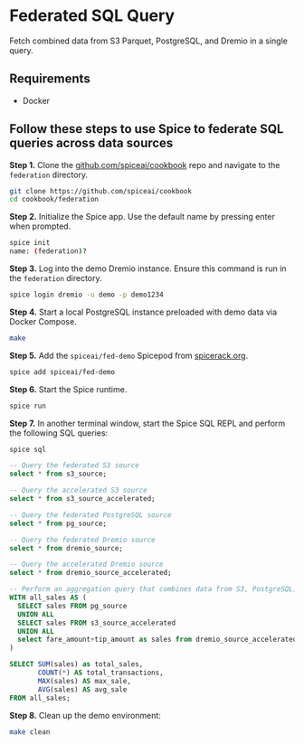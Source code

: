 # Federated SQL Query

Fetch combined data from S3 Parquet, PostgreSQL, and Dremio in a single query.

## Requirements

- Docker

## Follow these steps to use Spice to federate SQL queries across data sources

**Step 1.** Clone the [github.com/spiceai/cookbook](https://github.com/spiceai/cookbook) repo and navigate to the `federation` directory.

```bash
git clone https://github.com/spiceai/cookbook
cd cookbook/federation
```

**Step 2.** Initialize the Spice app. Use the default name by pressing enter when prompted.

```bash
spice init
name: (federation)?
```

**Step 3.** Log into the demo Dremio instance. Ensure this command is run in the `federation` directory.

```bash
spice login dremio -u demo -p demo1234
```

**Step 4.** Start a local PostgreSQL instance preloaded with demo data via Docker Compose.

```bash
make
```

**Step 5.** Add the `spiceai/fed-demo` Spicepod from [spicerack.org](https://spicerack.org).

```bash
spice add spiceai/fed-demo
```

**Step 6.** Start the Spice runtime.

```bash
spice run
```

**Step 7.** In another terminal window, start the Spice SQL REPL and perform the following SQL queries:

```bash
spice sql
```

```sql
-- Query the federated S3 source
select * from s3_source;

-- Query the accelerated S3 source
select * from s3_source_accelerated;

-- Query the federated PostgreSQL source
select * from pg_source;

-- Query the federated Dremio source
select * from dremio_source;

-- Query the accelerated Dremio source
select * from dremio_source_accelerated;

-- Perform an aggregation query that combines data from S3, PostgreSQL, and Dremio
WITH all_sales AS (
  SELECT sales FROM pg_source
  UNION ALL
  SELECT sales FROM s3_source_accelerated
  UNION ALL
  select fare_amount+tip_amount as sales from dremio_source_accelerated
)

SELECT SUM(sales) as total_sales,
       COUNT(*) AS total_transactions,
       MAX(sales) AS max_sale,
       AVG(sales) AS avg_sale
FROM all_sales;
```

**Step 8.** Clean up the demo environment:

```bash
make clean
```
